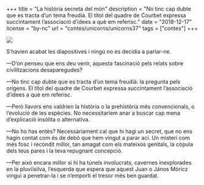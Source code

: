 +++
title = "La història secreta del món"
description = "No tinc cap dubte que es tracta d’un tema freudià. El títol del quadre de Courbet expressa succintament l’associació d’idees a què em referisc."
date = "2018-12-17"
license = "by-nc"
url = "contes/unicorns/unicorns37"
tags = ["contes"]
+++

<img class="drawing" src="/contes/unicorns/tovallons/200/36.jpg">

S’havien acabat les diapositives i ningú no es decidia a parlar-ne.

—D’on penseu que ens deu venir, aquesta fascinació pels relats sobre civilitzacions desaparegudes?

—No tinc cap dubte que es tracta d’un tema freudià: la pregunta pels orígens. El títol del quadre de Courbet expressa succintament l’associació d’idees a què em referisc.

—Però llavors ens valdrien la història o la prehistòria més convencionals, o l’evolució de les espècies. No necessitaríem anar a buscar cap mena d’explicació insòlita o alternativa.

—No ho has entès? Necessàriament cal que hi hagi un secret, que no ens hagin contat com és de debò que hem vingut a parar ací. Un misteri com més fosc i recòndit millor, tan amagat com els mateixos genitals, la còpula dels teus pares i la teva repugnant concepció.

—Per això encara millor si hi ha túnels involucrats, cavernes inexplorades en la pluviïsilva, l’esquerda que espera que aquest Juan o János Móricz vingui a penetrar-la i se n’emporti el tresor més ben guardat.


